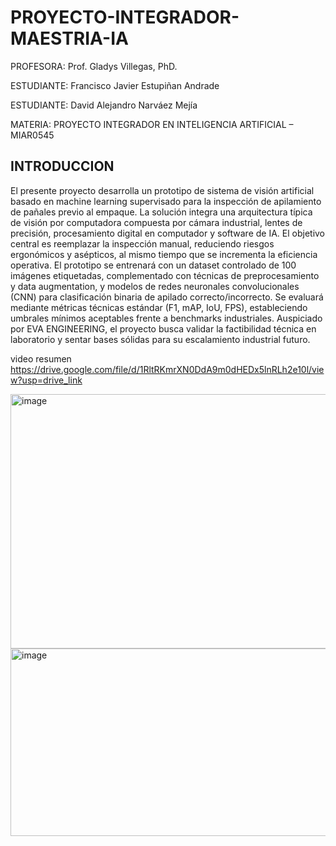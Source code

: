 # PROYECTO-INTEGRADOR-MAESTRIA-IA

PROFESORA: Prof. Gladys Villegas, PhD.

ESTUDIANTE: Francisco Javier Estupiñan Andrade

ESTUDIANTE: David Alejandro Narváez Mejía 

MATERIA: PROYECTO INTEGRADOR EN INTELIGENCIA ARTIFICIAL – MIAR0545

## INTRODUCCION 

El presente proyecto desarrolla un prototipo de sistema de visión artificial basado en machine learning supervisado para la inspección de apilamiento de pañales previo al empaque. La solución integra una arquitectura típica de visión por computadora compuesta por cámara industrial, lentes de precisión, procesamiento digital en computador y software de IA. El objetivo central es reemplazar la inspección manual, reduciendo riesgos ergonómicos y asépticos, al mismo tiempo que se incrementa la eficiencia operativa. El prototipo se entrenará con un dataset controlado de 100 imágenes etiquetadas, complementado con técnicas de preprocesamiento y data augmentation, y modelos de redes neuronales convolucionales (CNN) para clasificación binaria de apilado correcto/incorrecto. Se evaluará mediante métricas técnicas estándar (F1, mAP, IoU, FPS), estableciendo umbrales mínimos aceptables frente a benchmarks industriales. Auspiciado por EVA ENGINEERING, el proyecto busca validar la factibilidad técnica en laboratorio y sentar bases sólidas para su escalamiento industrial futuro.

video resumen 
https://drive.google.com/file/d/1RltRKmrXN0DdA9m0dHEDx5lnRLh2e10l/view?usp=drive_link

<img width="1183" height="407" alt="image" src="https://github.com/user-attachments/assets/35507e31-87df-4b42-8eef-024c9bd17726" />


<img width="899" height="300" alt="image" src="https://github.com/user-attachments/assets/49e57e4c-a8d6-4962-8b69-f526d67bf82f" />
